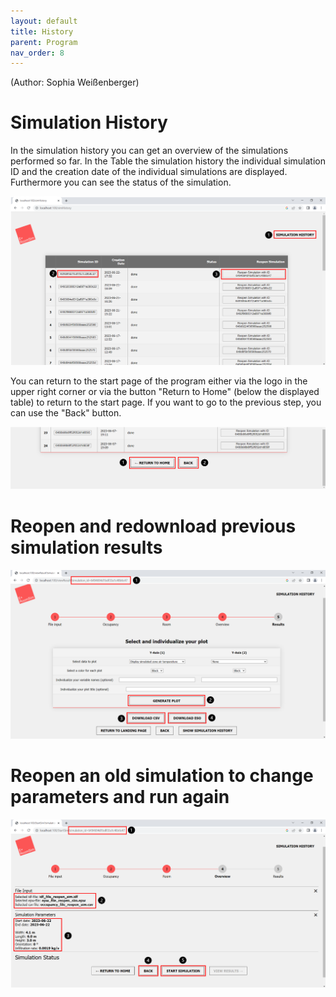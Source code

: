 ```yaml
---
layout: default
title: History
parent: Program
nav_order: 8
---
```

(Author: Sophia Weißenberger) 
# Simulation History

In the simulation history you can get an overview of the simulations performed so far. In the Table the simulation history the individual simulation ID and the creation date of the individual simulations are displayed. Furthermore you can see the status of the simulation.

![Figg. 1](images/SimHist1Marker.PNG)

You can return to the start page of the program either via the logo in the upper right corner or via the button "Return to Home" (below the displayed table) to return to the start page. If you want to go to the previous step, you can use the "Back" button.

![Figg. 2](images/SimHist2Marker.PNG)

# Reopen and redownload previous simulation results

![Figg. 3](images/SimHist3Marker.PNG)

# Reopen an old simulation to change parameters and run again

![Figg. 4](images/SimHist4Marker.PNG)
